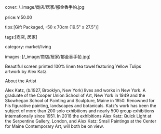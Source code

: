 cover:  /_image/商店/居家/郁金香手帕.jpg

price:￥50.00

tips:[Gift Packaged, -50 x 70cm (19.5" x 27.5")]

tags:[商店, 居家]

category: market/living

images: [/_image/商店/居家/郁金香手帕.jpg]

Beautiful screen printed 100% linen tea towel featuring Yellow Tulips artwork by Alex Katz. 

About the Artist

Alex Katz, (b.1927, Brooklyn, New York) lives and works in New York. A graduate of the Cooper Union School of Art, New York in 1949 and the Skowhegan School of Painting and Sculpture, Maine in 1950. Renowned for his figurative painting, landscapes and botanicals. Katz's work has been the subject of more than 200 solo exhibitions and nearly 500 group exhibitions internationally since 1951. In 2016 the exhibitions Alex Katz: Quick Light at the Serpentine Gallery, London, and Alex Katz: Small Paintings at the Center for Maine Contemporary Art, will both be on view.



